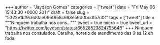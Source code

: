 
+++
author = "Jaydson Gomes"
categories = ["tweet"]
date = "Fri May 06 15:43:30 +0000 2011"
draft = false
slug = "5322e1bf9c6d0ae095f658c668e56d0bcdf57d0f"
tags = ["tweet"]
title = """Ninguem trabalha nos cons..."""
tweet = true
micro = true
tweet_url = "https://twitter.com/jaydson/status/66528523824795648"
+++
Ninguem trabalha nos consulados. Caralho, horario de atendimento das 9 as 12 eh foda.
